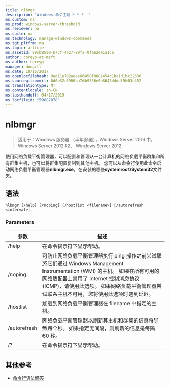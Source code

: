 ```yaml
---
title: nlbmgr
description: 'Windows 命令主题 * * *- '
ms.custom: na
ms.prod: windows-server-threshold
ms.reviewer: na
ms.suite: na
ms.technology: manage-windows-commands
ms.tgt_pltfrm: na
ms.topic: article
ms.assetid: 89cb8590-b7cf-4a27-89fa-0fa62ea1a1ca
author: coreyp-at-msft
ms.author: coreyp
manager: dongill
ms.date: 10/16/2017
ms.openlocfilehash: 9ed11e702aeae66458f888e454c1bc1d1bc22630
ms.sourcegitcommit: 0d0b32c8986ba7db9536e0b8648d4ddf9b03e452
ms.translationtype: MT
ms.contentlocale: zh-CN
ms.lasthandoff: 04/17/2019
ms.locfileid: "59887078"
---
```

# <a name="nlbmgr"></a>nlbmgr

>适用于：Windows 服务器 （半年频道），Windows Server 2016 中，Windows Server 2012 R2、 Windows Server 2012

使用网络负载平衡管理器，可以配置和管理从一台计算机的网络负载平衡群集和所有群集主机，也可以将群集配置复制到其他主机。 您可以从命令行使用此命令启动网络负载平衡管理器**nlbmgr.exe**，在安装的哪些**systemroot\System32**文件夹。
## <a name="syntax"></a>语法
```
nlbmgr [/help] [/noping] [/hostlist <filename>] [/autorefresh <interval>]
```
### <a name="parameters"></a>Parameters
|参数|描述|
|-------|--------|
|/help|在命令提示符下显示帮助。|
|/noping|可防止网络负载平衡管理器执行 ping 操作之前尝试联系它们通过 Windows Management Instrumentation (WMI) 的主机。 如果在所有可用的网络适配器上禁用了 Internet 控制消息协议 (ICMP)，请使用此选项。 如果网络负载平衡管理器尝试联系主机不可用，您将使用此选项时遇到延迟。|
|/hostlist <filename>|加载到网络负载平衡管理器在 filename 中指定的主机。|
|/autorefresh <interval>|网络负载平衡管理器以刷新其主机和群集的信息将导致每个<interval>秒。 如果指定无间隔，则刷新的信息是每隔 60 秒。|
|/?|在命令提示符下显示帮助。|
## <a name="additional-references"></a>其他参考
-   [命令行语法解答](command-line-syntax-key.md)

